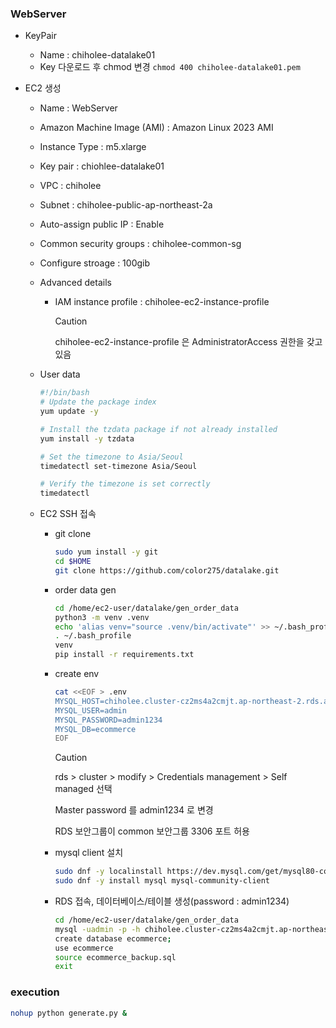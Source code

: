 ### WebServer
- KeyPair 
  - Name : chiholee-datalake01
  - Key 다운로드 후 chmod 변경 `chmod 400 chiholee-datalake01.pem` 

- EC2 생성
  - Name : WebServer
  - Amazon Machine Image (AMI) : Amazon Linux 2023 AMI
  - Instance Type : m5.xlarge
  - Key pair : chiohlee-datalake01
  - VPC : chiholee
  - Subnet : chiholee-public-ap-northeast-2a
  - Auto-assign public IP : Enable
  - Common security groups : chiholee-common-sg
  - Configure stroage : 100gib
  - Advanced details
    - IAM instance profile : chiholee-ec2-instance-profile
        > [!CAUTION]  
        > chiholee-ec2-instance-profile 은 AdministratorAccess 권한을 갖고 있음

  - User data
    ```bash
    #!/bin/bash
    # Update the package index
    yum update -y

    # Install the tzdata package if not already installed
    yum install -y tzdata

    # Set the timezone to Asia/Seoul
    timedatectl set-timezone Asia/Seoul

    # Verify the timezone is set correctly
    timedatectl
    ```

  - EC2 SSH 접속
    - git clone
        ```bash
        sudo yum install -y git
        cd $HOME
        git clone https://github.com/color275/datalake.git        
        ```
    - order data gen
        ```bash
        cd /home/ec2-user/datalake/gen_order_data
        python3 -m venv .venv
        echo 'alias venv="source .venv/bin/activate"' >> ~/.bash_profile
        . ~/.bash_profile
        venv
        pip install -r requirements.txt
        ```
    - create env
        ```bash
        cat <<EOF > .env
        MYSQL_HOST=chiholee.cluster-cz2ms4a2cmjt.ap-northeast-2.rds.amazonaws.com
        MYSQL_USER=admin
        MYSQL_PASSWORD=admin1234
        MYSQL_DB=ecommerce
        EOF
        ```
        > [!CAUTION]  
        > rds > cluster > modify > Credentials management > Self managed 선택
        > 
        > Master password 를 admin1234 로 변경
        > 
        > RDS 보안그룹이 common 보안그룹 3306 포트 허용
    - mysql client 설치
        ```bash
        sudo dnf -y localinstall https://dev.mysql.com/get/mysql80-community-release-el9-4.noarch.rpm
        sudo dnf -y install mysql mysql-community-client
        ```
    - RDS 접속, 데이터베이스/테이블 생성(password : admin1234)
        ```bash
        cd /home/ec2-user/datalake/gen_order_data
        mysql -uadmin -p -h chiholee.cluster-cz2ms4a2cmjt.ap-northeast-2.rds.amazonaws.com
        create database ecommerce;
        use ecommerce
        source ecommerce_backup.sql
        exit
        ```



### execution
```bash
nohup python generate.py &
```

